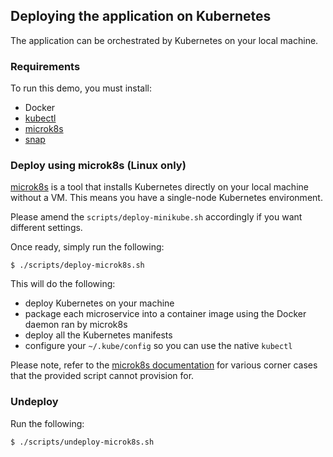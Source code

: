 ## Deploying the application on Kubernetes

The application can be orchestrated by Kubernetes on your local machine.

### Requirements

To run this demo, you must install:

* Docker
* [kubectl][]
* [microk8s][microk8s]
* [snap][]

[snap]: https://docs.snapcraft.io/installing-snapd/6735
[kubectl]: https://kubernetes.io/docs/tasks/tools/install-kubectl/
[microk8s]: https://microk8s.io/

### Deploy using microk8s (Linux only)

[microk8s][microk8s] is a tool that installs Kubernetes directly on your local
machine without a VM. This means you have a single-node Kubernetes environment.

Please amend the `scripts/deploy-minikube.sh` accordingly if you want different
settings.

Once ready, simply run the following:

```
$ ./scripts/deploy-microk8s.sh
```

This will do the following:

* deploy Kubernetes on your machine
* package each microservice into a container image using the Docker daemon
  ran by microk8s
* deploy all the Kubernetes manifests
* configure your `~/.kube/config` so you can use the native `kubectl`

Please note, refer to the [microk8s documentation][microdoc] for various corner
cases that the provided script cannot provision for.

[microdoc]: https://github.com/ubuntu/microk8s#troubleshooting

### Undeploy

Run the following:

```
$ ./scripts/undeploy-microk8s.sh
```
